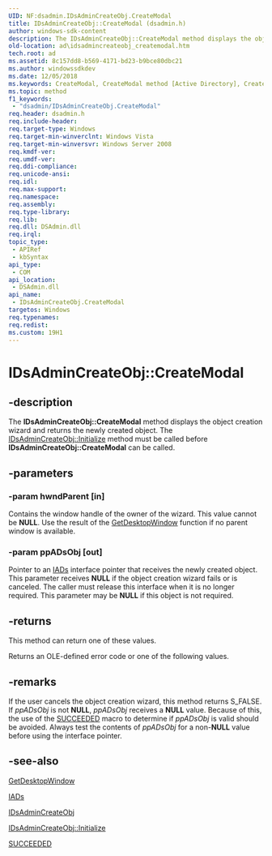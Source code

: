 ```yaml
---
UID: NF:dsadmin.IDsAdminCreateObj.CreateModal
title: IDsAdminCreateObj::CreateModal (dsadmin.h)
author: windows-sdk-content
description: The IDsAdminCreateObj::CreateModal method displays the object creation wizard and returns the newly created object. The IDsAdminCreateObj::Initialize method must be called before IDsAdminCreateObj::CreateModal can be called.
old-location: ad\idsadmincreateobj_createmodal.htm
tech.root: ad
ms.assetid: 8c157dd8-b569-4171-bd23-b9bce80dbc21
ms.author: windowssdkdev
ms.date: 12/05/2018
ms.keywords: CreateModal, CreateModal method [Active Directory], CreateModal method [Active Directory],IDsAdminCreateObj interface, IDsAdminCreateObj interface [Active Directory],CreateModal method, IDsAdminCreateObj.CreateModal, IDsAdminCreateObj::CreateModal, _glines_idsadmincreateobj_createmodal, ad.idsadmincreateobj__createmodal, ad.idsadmincreateobj_createmodal, dsadmin/IDsAdminCreateObj::CreateModal
ms.topic: method
f1_keywords: 
 - "dsadmin/IDsAdminCreateObj.CreateModal"
req.header: dsadmin.h
req.include-header: 
req.target-type: Windows
req.target-min-winverclnt: Windows Vista
req.target-min-winversvr: Windows Server 2008
req.kmdf-ver: 
req.umdf-ver: 
req.ddi-compliance: 
req.unicode-ansi: 
req.idl: 
req.max-support: 
req.namespace: 
req.assembly: 
req.type-library: 
req.lib: 
req.dll: DSAdmin.dll
req.irql: 
topic_type:
 - APIRef
 - kbSyntax
api_type:
 - COM
api_location:
 - DSAdmin.dll
api_name:
 - IDsAdminCreateObj.CreateModal
targetos: Windows
req.typenames: 
req.redist: 
ms.custom: 19H1
---
```


# IDsAdminCreateObj::CreateModal


## -description


The <b>IDsAdminCreateObj::CreateModal</b> method displays the object creation wizard and returns the newly created object. The <a href="https://docs.microsoft.com/windows/desktop/api/dsadmin/nf-dsadmin-idsadmincreateobj-initialize">IDsAdminCreateObj::Initialize</a> method must be called before <b>IDsAdminCreateObj::CreateModal</b> can be called.


## -parameters




### -param hwndParent [in]

Contains the window handle of the owner of the wizard. This value cannot be <b>NULL</b>. Use the result of the <a href="https://docs.microsoft.com/windows/desktop/api/winuser/nf-winuser-getdesktopwindow">GetDesktopWindow</a> function if no parent window is available.


### -param ppADsObj [out]

Pointer to an <a href="https://docs.microsoft.com/windows/desktop/api/iads/nn-iads-iads">IADs</a> interface pointer that receives the newly created object. This parameter receives <b>NULL</b> if the object creation wizard fails or is canceled. The caller must release this interface when it is no longer required. This parameter may be <b>NULL</b> if this object is not required.


## -returns



This method can return one of these values.


Returns an OLE-defined error code or one of the following values.






## -remarks



If the user cancels the object creation wizard, this method returns S_FALSE.  If <i>ppADsObj</i> is not <b>NULL</b>, <i>ppADsObj</i> receives a <b>NULL</b> value. Because of this, the use of the <a href="https://docs.microsoft.com/windows/desktop/api/winerror/nf-winerror-succeeded">SUCCEEDED</a> macro to determine if <i>ppADsObj</i> is valid should be avoided. Always test the contents of <i>ppADsObj</i> for a non-<b>NULL</b> value before using the interface pointer.




## -see-also




<a href="https://docs.microsoft.com/windows/desktop/api/winuser/nf-winuser-getdesktopwindow">GetDesktopWindow</a>



<a href="https://docs.microsoft.com/windows/desktop/api/iads/nn-iads-iads">IADs</a>



<a href="https://docs.microsoft.com/windows/desktop/api/dsadmin/nn-dsadmin-idsadmincreateobj">IDsAdminCreateObj</a>



<a href="https://docs.microsoft.com/windows/desktop/api/dsadmin/nf-dsadmin-idsadmincreateobj-initialize">IDsAdminCreateObj::Initialize</a>



<a href="https://docs.microsoft.com/windows/desktop/api/winerror/nf-winerror-succeeded">SUCCEEDED</a>
 

 

